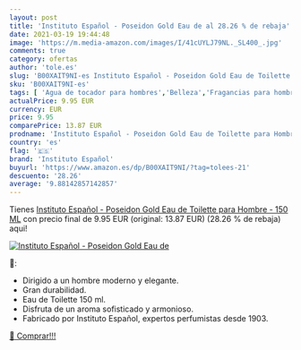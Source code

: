 ```yaml
---
layout: post
title: 'Instituto Español - Poseidon Gold Eau de al 28.26 % de rebaja'
date: 2021-03-19 19:44:48
image: 'https://m.media-amazon.com/images/I/41cUYLJ79NL._SL400_.jpg'
comments: true
category: ofertas
author: 'tole.es'
slug: 'B00XAIT9NI-es Instituto Español - Poseidon Gold Eau de Toilette para...'
sku: 'B00XAIT9NI-es'
tags: [ 'Agua de tocador para hombres','Belleza','Fragancias para hombres','Perfumes y fragancias','de','eau','instituto español','toilette', ]
actualPrice: 9.95 EUR
currency: EUR
price: 9.95
comparePrice: 13.87 EUR
prodname: 'Instituto Español - Poseidon Gold Eau de Toilette para Hombre - 150 ML'
country: 'es'
flag: '🇪🇸'
brand: 'Instituto Español'
buyurl: 'https://www.amazon.es/dp/B00XAIT9NI/?tag=tolees-21'
descuento: '28.26'
average: '9.88142857142857'
---
```


Tienes [Instituto Español - Poseidon Gold Eau de Toilette para Hombre - 150 ML](https://www.amazon.es/dp/B00XAIT9NI/?tag=tolees-21) con precio final de  9.95 EUR (original: 13.87 EUR) (28.26 %  de rebaja) aqui!

[![Instituto Español - Poseidon Gold Eau de](https://m.media-amazon.com/images/I/41cUYLJ79NL._SL400_.jpg)](https://www.amazon.es/dp/B00XAIT9NI/?tag=tolees-21)

🔎:

- Dirigido a un hombre moderno y elegante.
- Gran durabilidad.
- Eau de Toilette 150 ml.
- Disfruta de un aroma sofisticado y armonioso.
- Fabricado por Instituto Español, expertos perfumistas desde 1903.

[🛒 Comprar!!!](https://www.amazon.es/dp/B00XAIT9NI/?tag=tolees-21)
